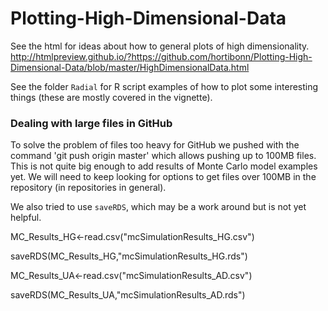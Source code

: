 # Plotting-High-Dimensional-Data

See the html for ideas about how to general plots of high dimensionality. <http://htmlpreview.github.io/?https://github.com/hortibonn/Plotting-High-Dimensional-Data/blob/master/HighDimensionalData.html>

See the folder `Radial` for R script examples of how to plot some interesting things (these are mostly covered in the vignette).

### Dealing with large files in GitHub

To solve the problem of files too heavy for GitHub we pushed with the command 'git push origin master' which allows pushing up to 100MB files. This is not quite big enough to add results of Monte Carlo model examples yet. We will need to keep looking for options to get files over 100MB in the repository (in repositories in general). 

We also tried to use `saveRDS`, which may be a work around but is not yet helpful.

MC_Results_HG<-read.csv("mcSimulationResults_HG.csv")

saveRDS(MC_Results_HG,"mcSimulationResults_HG.rds")

MC_Results_UA<-read.csv("mcSimulationResults_AD.csv")

saveRDS(MC_Results_UA,"mcSimulationResults_AD.rds")


